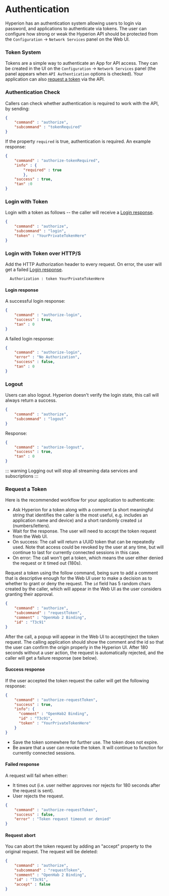 # Authentication
Hyperion has an authentication system allowing users to login via password, and
applications to authenticate via tokens. The user can configure how strong or weak the Hyperion API
should be protected from the `Configuration` -> `Network Services` panel on the Web UI.

### Token System
Tokens are a simple way to authenticate an App for API access. They can be created in
the UI on the `Configuration` -> `Network Services` panel (the panel appears when `API
Authentication` options is checked). Your application can also [request a
token](#request-a-token) via the API.

### Authentication Check

Callers can check whether authentication is required to work with the API, by sending:
```json
{
    "command" : "authorize",
    "subcommand" : "tokenRequired"
}
```
If the property `required` is true, authentication is required. An example response:
```json
{
    "command" : "authorize-tokenRequired",
    "info" : {
        "required" : true
        },
    "success" : true,
    "tan" :0
}
```

### Login with Token
Login with a token as follows -- the caller will receive a [Login response](#login-response).
```json
{
    "command" : "authorize",
    "subcommand" : "login",
    "token" : "YourPrivateTokenHere"
}
```

### Login with Token over HTTP/S
Add the HTTP Authorization header to every request. On error, the user will get a failed [Login response](#login-response).
```http
  Authorization : token YourPrivateTokenHere
```

#### Login response
A successful login response:
```json
{
    "command" : "authorize-login",
    "success" : true,
    "tan" : 0
}
```

A failed login response:
```json
{
    "command" : "authorize-login",
    "error" : "No Authorization",
    "success" : false,
    "tan" : 0
}
```

### Logout
Users can also logout. Hyperion doesn't verify the login state, this call will always
return a success.

```json
{
    "command" : "authorize",
    "subcommand" : "logout"
}
```

Response:
```json
{
    "command" : "authorize-logout",
    "success" : true,
    "tan" : 0
}
```
::: warning
Logging out will stop all streaming data services and subscriptions
:::

### Request a Token

Here is the recommended workflow for your application to authenticate:
   * Ask Hyperion for a token along with a comment (a short meaningful string that
     identifies the caller is the most useful, e.g. includes an application name and
     device) and a short randomly created `id` (numbers/letters).
   * Wait for the response. The user will need to accept the token request from the Web UI.
   * On success: The call will return a UUID token that can be repeatedly used. Note that
  access could be revoked by the user at any time, but will continue to last for
  currently connected sessions in this case.
   * On error: The call won't get a token, which means the user either denied the request or it timed out (180s).

Request a token using the follow command, being sure to add a comment that is
descriptive enough for the Web UI user to make a decision as to whether to grant or deny
the request. The `id` field has 5 random chars created by the caller, which will appear
in the Web UI as the user considers granting their approval.
```json
{
    "command" : "authorize",
    "subcommand" : "requestToken",
    "comment" : "OpenHab 2 Binding",
    "id" : "T3c91"
}
```

After the call, a popup will appear in the Web UI to accept/reject the token request.
The calling application should show the comment and the id so that the user can confirm
the origin properly in the Hyperion UI. After 180 seconds without a user action, the
request is automatically rejected, and the caller will get a failure response (see below).

#### Success response
If the user accepted the token request the caller will get the following response:
```json
{
    "command" : "authorize-requestToken",
    "success" : true,
    "info": {
      "comment" : "OpenHab2 Binding",
      "id" : "T3c91",
      "token" : "YourPrivateTokenHere"
    }
}
```
  * Save the token somewhere for further use. The token does not expire.
  * Be aware that a user can revoke the token. It will continue to function for currently connected sessions.

#### Failed response
A request will fail when either:
   * It times out (i.e. user neither approves nor rejects for 180 seconds after the request
     is sent).
   * User rejects the request.
```json
{
    "command" : "authorize-requestToken",
    "success" : false,
    "error" : "Token request timeout or denied"
}
```

#### Request abort
You can abort the token request by adding an "accept" property to the original request.
The request will be deleted:
```json
{
    "command" : "authorize",
    "subcommand" : "requestToken",
    "comment" : "OpenHab 2 Binding",
    "id" : "T3c91",
    "accept" : false
}
```
